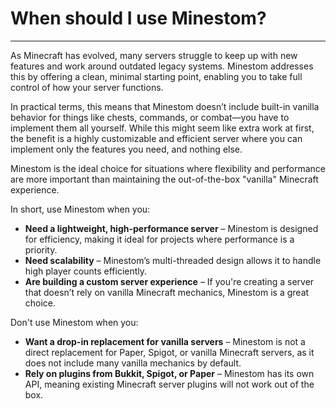 # When should I use Minestom?

---

As Minecraft has evolved, many servers struggle to keep up with new features and work around outdated legacy systems. Minestom addresses this by offering a clean, minimal starting point, enabling you to take full control of how your server functions.

In practical terms, this means that Minestom doesn’t include built-in vanilla behavior for things like chests, commands, or combat—you have to implement them all yourself. While this might seem like extra work at first, the benefit is a highly customizable and efficient server where you can implement only the features you need, and nothing else.

Minestom is the ideal choice for situations where flexibility and performance are more important than maintaining the out-of-the-box "vanilla" Minecraft experience. 

In short, use Minestom when you:
- **Need a lightweight, high-performance server** – Minestom is designed for efficiency, making it ideal for projects where performance is a priority.
- **Need scalability** – Minestom’s multi-threaded design allows it to handle high player counts efficiently.
- **Are building a custom server experience** – If you're creating a server that doesn’t rely on vanilla Minecraft mechanics, Minestom is a great choice.

Don't use Minestom when you:
- **Want a drop-in replacement for vanilla servers** – Minestom is not a direct replacement for Paper, Spigot, or vanilla Minecraft servers, as it does not include many vanilla mechanics by default.
- **Rely on plugins from Bukkit, Spigot, or Paper** – Minestom has its own API, meaning existing Minecraft server plugins will not work out of the box.